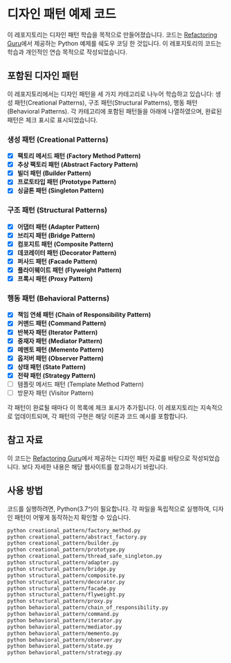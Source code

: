 # 디자인 패턴 예제 코드

이 레포지토리는 디자인 패턴 학습을 목적으로 만들어졌습니다. 코드는 [Refactoring Guru](https://refactoring.guru/ko/design-patterns)에서 제공하는 Python 예제를 쉐도우 코딩 한 것입니다. 이 레포지토리의 코드는 학습과 개인적인 연습 목적으로 작성되었습니다. 

## 포함된 디자인 패턴

이 레포지토리에서는 디자인 패턴을 세 가지 카테고리로 나누어 학습하고 있습니다: 생성 패턴(Creational Patterns), 구조 패턴(Structural Patterns), 행동 패턴(Behavioral Patterns). 각 카테고리에 포함된 패턴들을 아래에 나열하였으며, 완료된 패턴은 체크 표시로 표시되었습니다.

### 생성 패턴 (Creational Patterns)
- [x] **팩토리 메서드 패턴 (Factory Method Pattern)**
- [x] **추상 팩토리 패턴 (Abstract Factory Pattern)**
- [x] **빌더 패턴 (Builder Pattern)**
- [x] **프로토타입 패턴 (Prototype Pattern)**
- [x] **싱글톤 패턴 (Singleton Pattern)**

### 구조 패턴 (Structural Patterns)
- [x] **어댑터 패턴 (Adapter Pattern)**
- [x] **브리지 패턴 (Bridge Pattern)**
- [x] **컴포지트 패턴 (Composite Pattern)**
- [x] **데코레이터 패턴 (Decorator Pattern)**
- [x] **퍼사드 패턴 (Facade Pattern)**
- [x] **플라이웨이트 패턴 (Flyweight Pattern)**
- [x] **프록시 패턴 (Proxy Pattern)**

### 행동 패턴 (Behavioral Patterns)
- [x] **책임 연쇄 패턴 (Chain of Responsibility Pattern)**
- [x] **커맨드 패턴 (Command Pattern)**
- [x] **반복자 패턴 (Iterator Pattern)**
- [x] **중재자 패턴 (Mediator Pattern)**
- [x] **메멘토 패턴 (Memento Pattern)**
- [x] **옵저버 패턴 (Observer Pattern)**
- [x] **상태 패턴 (State Pattern)**
- [x] **전략 패턴 (Strategy Pattern)**
- [ ] 템플릿 메서드 패턴 (Template Method Pattern)
- [ ] 방문자 패턴 (Visitor Pattern)

각 패턴이 완료될 때마다 이 목록에 체크 표시가 추가됩니다. 이 레포지토리는 지속적으로 업데이트되며, 각 패턴의 구현은 해당 이론과 코드 예시를 포함합니다.

## 참고 자료

이 코드는 [Refactoring Guru](https://refactoring.guru/ko/design-patterns)에서 제공하는 디자인 패턴 자료를 바탕으로 작성되었습니다. 보다 자세한 내용은 해당 웹사이트를 참고하시기 바랍니다.

## 사용 방법

코드를 실행하려면, Python(3.7^)이 필요합니다. 각 파일을 독립적으로 실행하여, 디자인 패턴이 어떻게 동작하는지 확인할 수 있습니다.

```bash
python creational_pattern/factory_method.py
python creational_pattern/abstract_factory.py
python creational_pattern/builder.py
python creational_pattern/prototype.py
python creational_pattern/thread_safe_singleton.py
python structural_pattern/adapter.py
python structural_pattern/bridge.py
python structural_pattern/composite.py
python structural_pattern/decorator.py
python structural_pattern/facade.py
python structural_pattern/flyweight.py
python structural_pattern/proxy.py
python behavioral_pattern/chain_of_responsibility.py
python behavioral_pattern/command.py
python behavioral_pattern/iterator.py
python behavioral_pattern/mediator.py
python behavioral_pattern/memento.py
python behavioral_pattern/observer.py
python behavioral_pattern/state.py
python behavioral_pattern/strategy.py
